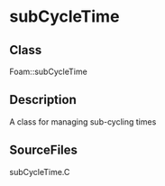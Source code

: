 # subCycleTime 
## Class
Foam::subCycleTime

## Description
A class for managing sub-cycling times

## SourceFiles
subCycleTime.C

